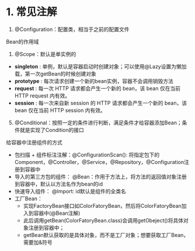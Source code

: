 # 1. 常见注解

1. @Configuration：配置类，相当于之前的配置文件

Bean的作用域

1. @Scope：默认是单实例的

- **singleton** : 单例，默认是容器启动时创建对象；可以使用@Lazy设置为懒加载，第一次getBean的时候创建对象
- **prototype** : 每次请求创建一个新的bean实例，容器不会调用销毁方法
- **request** : 每一次 HTTP 请求都会产生一个新的 bean，该 bean 仅在当前 HTTP request 内有效。
- **session** : 每一次来自新 session 的 HTTP 请求都会产生一个新的 bean，该 bean 仅在当前 HTTP session 内有效。

5. @Conditional：按照一定的条件进行判断，满足条件才给容器添加Bean；条件就是实现了Condition的接口

给容器中注册组件的方式

- 包扫描 + 组件标注注解：@ConfigurationScan(): 将指定包下的Component，@Controller，@Service，@Repository，@Configuration注册到容器中
- 导入的第三方包的组件： @Bean：作用于方法上，将方法的返回值对象注册到容器中，默认以方法名作为bean的id
- 快速导入组件：        @Import: id默认是组件的全类名
- 工厂Bean：  
  - 实现FactoryBean接口如ColorFatoryBean，然后将ColorFatoryBean加入到容器中(@Bean注解)
  - 此后调用getBean(ColorFatoryBean.class)会调用getObeject()将具体对象注册到容器中；
  - getBean默认获取的是具体对象，而不是工厂对象；想要获取工厂Bean，需要加&符号
